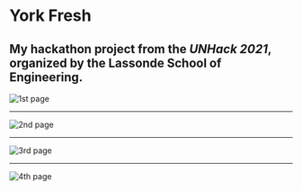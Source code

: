 # York Fresh

## My hackathon project from the _UNHack 2021_, organized by the Lassonde School of Engineering.

![1st page](https://user-images.githubusercontent.com/91167955/147101703-0c123b9d-9ddc-433f-8d0c-6094941ddfa5.png)
_____________________
![2nd page](https://user-images.githubusercontent.com/91167955/147101740-661609c0-c027-4970-83af-5f99946bc0e5.png)
_____________________
![3rd page](https://user-images.githubusercontent.com/91167955/147101751-1f9b8d00-7cc8-4c36-a2de-749d14e6804f.png)
_____________________
![4th page](https://user-images.githubusercontent.com/91167955/147101754-71260682-06e8-44d1-b435-98a394dc09f7.png)
